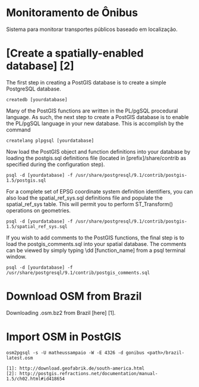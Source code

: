 Monitoramento de Ônibus
====================

Sistema para monitorar transportes públicos baseado em localização.


[Create a spatially-enabled database] [2]
===================

The first step in creating a PostGIS database is to create a simple PostgreSQL database.

```
createdb [yourdatabase]
```

Many of the PostGIS functions are written in the PL/pgSQL procedural language. As such, the next step to create a PostGIS database is to enable the PL/pgSQL language in your new database. This is accomplish by the command

```
createlang plpgsql [yourdatabase]
```

Now load the PostGIS object and function definitions into your database by loading the postgis.sql definitions file (located in [prefix]/share/contrib as specified during the configuration step).

```
psql -d [yourdatabase] -f /usr/share/postgresql/9.1/contrib/postgis-1.5/postgis.sql
```

For a complete set of EPSG coordinate system definition identifiers, you can also load the spatial_ref_sys.sql definitions file and populate the spatial_ref_sys table. This will permit you to perform ST_Transform() operations on geometries.

```
psql -d [yourdatabase] -f /usr/share/postgresql/9.1/contrib/postgis-1.5/spatial_ref_sys.sql 
```

If you wish to add comments to the PostGIS functions, the final step is to load the postgis_comments.sql into your spatial database. The comments can be viewed by simply typing \dd [function_name] from a psql terminal window.

```
psql -d [yourdatabase] -f /usr/share/postgresql/9.1/contrib/postgis_comments.sql 
```


Download OSM from Brazil
===================
Downloading .osm.bz2 from Brazil [here] [1]. 


Import OSM in PostGIS
===================

```
osm2pgsql -s -U matheussampaio -W -E 4326 -d gonibus <path>/brazil-latest.osm
```

    [1]: http://download.geofabrik.de/south-america.html
    [2]: http://postgis.refractions.net/documentation/manual-1.5/ch02.html#id418654